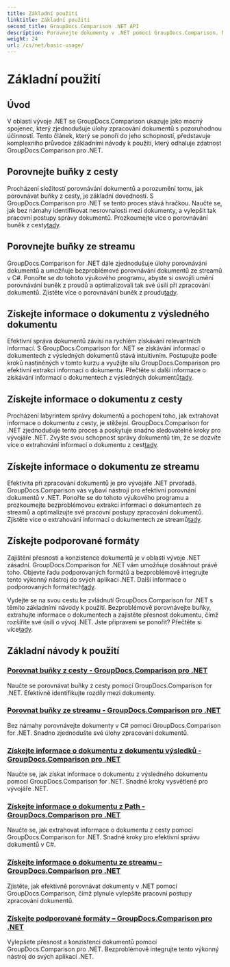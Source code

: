```yaml
---
title: Základní použití
linktitle: Základní použití
second_title: GroupDocs.Comparison .NET API
description: Porovnejte dokumenty v .NET pomocí GroupDocs.Comparison. Naučte se základní výukové programy týkající se porovnávání buněk, extrakce informací o dokumentu a podporovaných formátů.
weight: 24
url: /cs/net/basic-usage/
---
```


# Základní použití

## Úvod

V oblasti vývoje .NET se GroupDocs.Comparison ukazuje jako mocný spojenec, který zjednodušuje úlohy zpracování dokumentů s pozoruhodnou účinností. Tento článek, který se ponoří do jeho schopností, představuje komplexního průvodce základními návody k použití, který odhaluje zdatnost GroupDocs.Comparison pro .NET.

## Porovnejte buňky z cesty
 Procházení složitostí porovnávání dokumentů a porozumění tomu, jak porovnávat buňky z cesty, je základní dovedností. S GroupDocs.Comparison pro .NET se tento proces stává hračkou. Naučte se, jak bez námahy identifikovat nesrovnalosti mezi dokumenty, a vylepšit tak pracovní postupy správy dokumentů. Prozkoumejte více o porovnávání buněk z cesty[tady](./compare-cells-from-path/).

## Porovnejte buňky ze streamu
GroupDocs.Comparison for .NET dále zjednodušuje úlohy porovnávání dokumentů a umožňuje bezproblémové porovnávání dokumentů ze streamů v C#. Ponořte se do tohoto výukového programu, abyste si osvojili umění porovnávání buněk z proudů a optimalizovali tak své úsilí při zpracování dokumentů. Zjistěte více o porovnávání buněk z proudu[tady](./compare-cells-from-stream/).

## Získejte informace o dokumentu z výsledného dokumentu
 Efektivní správa dokumentů závisí na rychlém získávání relevantních informací. S GroupDocs.Comparison for .NET se získávání informací o dokumentech z výsledných dokumentů stává intuitivním. Postupujte podle kroků nastíněných v tomto kurzu a využijte sílu GroupDocs.Comparison pro efektivní extrakci informací o dokumentu. Přečtěte si další informace o získávání informací o dokumentech z výsledných dokumentů[tady](./get-document-info-from-result-document/).

## Získejte informace o dokumentu z cesty
Procházení labyrintem správy dokumentů a pochopení toho, jak extrahovat informace o dokumentu z cesty, je stěžejní. GroupDocs.Comparison for .NET zjednodušuje tento proces a poskytuje snadno sledovatelné kroky pro vývojáře .NET. Zvyšte svou schopnost správy dokumentů tím, že se dozvíte více o extrahování informací o dokumentu z cest[tady](./get-document-info-from-path/).

## Získejte informace o dokumentu ze streamu
 Efektivita při zpracování dokumentů je pro vývojáře .NET prvořadá. GroupDocs.Comparison vás vybaví nástroji pro efektivní porovnání dokumentů v .NET. Ponořte se do tohoto výukového programu a prozkoumejte bezproblémovou extrakci informací o dokumentech ze streamů a optimalizujte své pracovní postupy zpracování dokumentů. Zjistěte více o extrahování informací o dokumentech ze streamů[tady](./get-document-info-from-stream/).

## Získejte podporované formáty
Zajištění přesnosti a konzistence dokumentů je v oblasti vývoje .NET zásadní. GroupDocs.Comparison for .NET vám umožňuje dosáhnout právě toho. Objevte řadu podporovaných formátů a bezproblémově integrujte tento výkonný nástroj do svých aplikací .NET. Další informace o podporovaných formátech[tady](./get-supported-formats/).

 Vydejte se na svou cestu ke zvládnutí GroupDocs.Comparison for .NET s těmito základními návody k použití. Bezproblémově porovnávejte buňky, extrahujte informace o dokumentech a zajistěte přesnost dokumentu, čímž rozšíříte své úsilí o vývoj .NET. Jste připraveni se ponořit? Přečtěte si více[tady](https://tutorials.groupdocs.com/comparison/net).
## Základní návody k použití
### [Porovnat buňky z cesty - GroupDocs.Comparison pro .NET](./compare-cells-from-path/)
Naučte se porovnávat buňky z cesty pomocí GroupDocs.Comparison for .NET. Efektivně identifikujte rozdíly mezi dokumenty.
### [Porovnat buňky ze streamu - GroupDocs.Comparison pro .NET](./compare-cells-from-stream/)
Bez námahy porovnávejte dokumenty v C# pomocí GroupDocs.Comparison for .NET. Snadno zjednodušte své úlohy zpracování dokumentů.
### [Získejte informace o dokumentu z dokumentu výsledků - GroupDocs.Comparison pro .NET](./get-document-info-from-result-document/)
Naučte se, jak získat informace o dokumentu z výsledného dokumentu pomocí GroupDocs.Comparison for .NET. Snadné kroky vysvětlené pro vývojáře .NET.
### [Získejte informace o dokumentu z Path - GroupDocs.Comparison pro .NET](./get-document-info-from-path/)
Naučte se, jak extrahovat informace o dokumentu z cesty pomocí GroupDocs.Comparison for .NET. Snadné kroky pro efektivní správu dokumentů v C#.
### [Získejte informace o dokumentu ze streamu – GroupDocs.Comparison pro .NET](./get-document-info-from-stream/)
Zjistěte, jak efektivně porovnávat dokumenty v .NET pomocí GroupDocs.Comparison, čímž plynule vylepšíte pracovní postupy zpracování dokumentů.
### [Získejte podporované formáty – GroupDocs.Comparison pro .NET](./get-supported-formats/)
Vylepšete přesnost a konzistenci dokumentů pomocí GroupDocs.Comparison pro .NET. Bezproblémově integrujte tento výkonný nástroj do svých aplikací .NET.